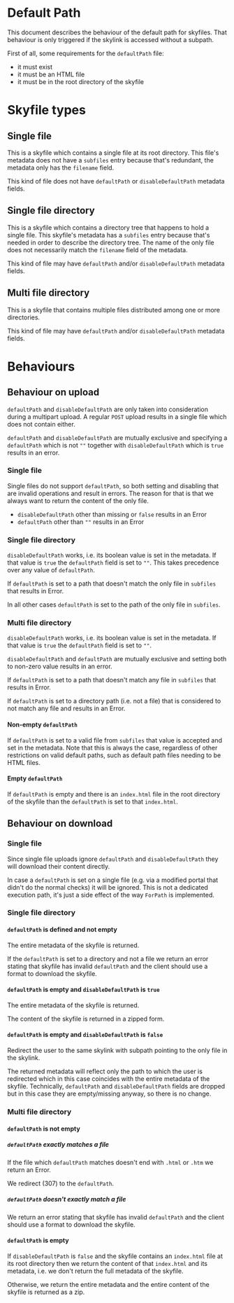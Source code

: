 Default Path
============

This document describes the behaviour of the default path for skyfiles. That 
behaviour is only triggered if the skylink is accessed without a subpath.

First of all, some requirements for the `defaultPath` file:
- it must exist
- it must be an HTML file
- it must be in the root directory of the skyfile

# Skyfile types

## Single file

This is a skyfile which contains a single file at its root directory. This 
file's metadata does not have a `subfiles` entry because that's redundant, the 
metadata only has the `filename` field.

This kind of file does not have `defaultPath` or `disableDefaultPath` metadata
fields.

## Single file directory

This is a skyfile which contains a directory tree that happens to hold a single
file. This skyfile's metadata has a `subfiles` entry because that's needed in
order to describe the directory tree. The name of the only file does not
necessarily match the `filename` field of the metadata.

This kind of file may have `defaultPath` and/or `disableDefaultPath` metadata 
fields.

## Multi file directory

This is a skyfile that contains multiple files distributed among one or more 
directories.

This kind of file may have `defaultPath` and/or `disableDefaultPath` metadata 
fields.

# Behaviours

## Behaviour on upload

`defaultPath` and `disableDefaultPath` are only taken into consideration during
a multipart upload. A regular `POST` upload results in a single file which does
not contain either. 

`defaultPath` and `disableDefaultPath` are mutually exclusive and specifying a 
`defaultPath` which is not `""` together with `disableDefaultPath` which is 
`true` results in an error.

### Single file
Single files do not support `defaultPath`, so both setting and disabling that 
are invalid operations and result in errors. The reason for that is that we 
always want to return the content of the only file.
 
- `disableDefaultPath` other than missing or `false` results in an Error
- `defaultPath` other than `""` results in an Error

### Single file directory

`disableDefaultPath` works, i.e. its boolean value is set in the metadata. If that value is `true` the `defaultPath` field is set to `""`. This takes precedence 
over any value of `defaultPath`. 

If `defaultPath` is set to a path that doesn't match the only file in `subfiles`
that results in Error.

In all other cases `defaultPath` is set to the path of the only file in 
`subfiles`.

### Multi file directory

`disableDefaultPath` works, i.e. its boolean value is set in the metadata. If 
that value is `true` the `defaultPath` field is set to `""`.

`disableDefaultPath` and `defaultPath` are mutually exclusive and setting both
to non-zero value results in an error.

If `defaultPath` is set to a path that doesn't match any file in `subfiles`
that results in Error.

If `defaultPath` is set to a directory path (i.e. not a file) that is considered
to not match any file and results in an Error.  

#### Non-empty `defaultPath`

If `defaultPath` is set to a valid file from `subfiles` that value is accepted 
and set in the metadata. Note that this is always the case, regardless of other
restrictions on valid default paths, such as default path files needing to be
HTML files.

#### Empty `defaultPath`

If `defaultPath` is empty and there is an `index.html` file in the root 
directory of the skyfile than the `defaultPath` is set to that `index.html`.

## Behaviour on download

### Single file

Since single file uploads ignore `defaultPath` and `disableDefaultPath` they
will download their content directly.

In case a `defaultPath` is set on a single file (e.g. via a modified 
portal that didn't do the normal checks) it will be ignored. This is not a 
dedicated execution path, it's just a side effect of the way `ForPath` is
implemented.

### Single file directory

#### `defaultPath` is defined and not empty

The entire metadata of the skyfile is returned.

If the `defaultPath` is set to a directory and not a file we return an error 
stating that skyfile has invalid `defaultPath` and the client should use a 
format to download the skyfile.

#### `defaultPath` is empty and `disableDefaultPath` is `true`

The entire metadata of the skyfile is returned.

The content of the skyfile is returned in a zipped form.

#### `defaultPath` is empty and `disableDefaultPath` is `false`

Redirect the user to the same skylink with subpath pointing to the only file in
the skylink.

The returned metadata will reflect only the path to which the user is redirected
which in this case coincides with the entire metadata of the skyfile.
Technically, `defaultPath` and `disableDefaultPath` fields are dropped but in
this case they are empty/missing anyway, so there is no change. 

### Multi file directory

#### `defaultPath` is not empty

##### `defaultPath` exactly matches a file

If the file which `defaultPath` matches doesn't end with `.html` or `.htm` we
return an Error.

We redirect (307) to the `defaultPath`.

##### `defaultPath` doesn't exactly match a file

We return an error stating that skyfile has invalid `defaultPath` and
the client should use a format to download the skyfile. 

#### `defaultPath` is empty

If `disableDefaultPath` is `false` and the skyfile contains an `index.html` file
at its root directory then we return the content of that `index.html` and its
metadata, i.e. we don't return the full metadata of the skyfile.

Otherwise, we return the entire metadata and the entire content of the skyfile 
is returned as a zip.










